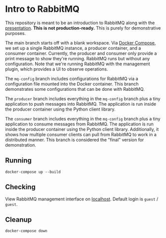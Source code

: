 # Intro to RabbitMQ

This repository is meant to be an introduction to RabbitMQ along with the [presentation](https://docs.google.com/presentation/d/19FAKNWsZJB6IqhR0u8ABbEZV3lnliz9mF5zQ9RTCxhY/edit?usp=sharing). **This is not production-ready.** This is purely for demonstrative purposes.

The main branch starts off with a blank workspace. Via [Docker Compose](https://docs.docker.com/compose/), we set up a single RabbitMQ instance, a producer container, and a consumer container. Currently, the producer and consumer only provide a print message to show they're running. RabbitMQ runs but without any configuration. Note that we're running RabbitMQ with the management plugin, which provides a UI to observe operations.

The `mq-config` branch includes configurations for RabbitMQ via a configuration file mounted into the Docker container. This branch demonstrates some configurations that can be done with RabbitMQ.

The `producer` branch includes everything in the `mq-config` branch plus a tiny application to push messages into RabbitMQ. The application is run inside the producer container using the Python client library.

The `consumer` branch includes everything in the `mq-config` branch plus a tiny application to consume messages from RabbitMQ. The application is run inside the producer container using the Python client library. Additionally, it shows how multiple consumer clients can pull from RabbitMQ to work in a distributed manner. This branch is considered the "final" version for demonstration.

## Running
```shell
docker-compose up --build
```

## Checking
View RabbitMQ management interface on [localhost](http://localhost:8080/). Default login is `guest` / `guest`.

## Cleanup
```shell
docker-compose down
```
